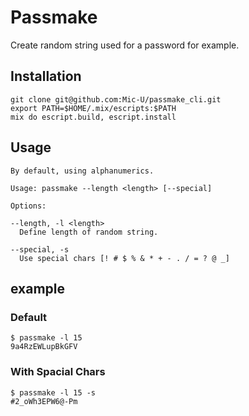 # Passmake

Create random string used for a password for example.


## Installation

```
git clone git@github.com:Mic-U/passmake_cli.git
export PATH=$HOME/.mix/escripts:$PATH
mix do escript.build, escript.install
```

## Usage

```
By default, using alphanumerics.

Usage: passmake --length <length> [--special]

Options:

--length, -l <length>
  Define length of random string.

--special, -s
  Use special chars [! # $ % & * + - . / = ? @ _]
```

## example

### Default

```
$ passmake -l 15
9a4RzEWLupBkGFV
```

### With Spacial Chars

```
$ passmake -l 15 -s
#2_oWh3EPW6@-Pm
```
